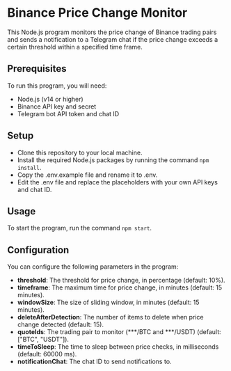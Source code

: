# Binance Price Change Monitor
This Node.js program monitors the price change of Binance trading pairs and sends a notification to a Telegram chat if the price change exceeds a certain threshold within a specified time frame.

## Prerequisites
To run this program, you will need:

- Node.js (v14 or higher)
- Binance API key and secret
- Telegram bot API token and chat ID
## Setup
- Clone this repository to your local machine.
- Install the required Node.js packages by running the command `npm install`.
- Copy the .env.example file and rename it to .env.
- Edit the .env file and replace the placeholders with your own API keys and chat ID.
## Usage
To start the program, run the command `npm start`.

## Configuration
You can configure the following parameters in the program:

- **threshold**: The threshold for price change, in percentage (default: 10%).
- **timeframe**: The maximum time for price change, in minutes (default: 15 minutes).
- **windowSize**: The size of sliding window, in minutes (default: 15 minutes).
- **deleteAfterDetection**: The number of items to delete when price change detected (default: 15).
- **quoteIds**: The trading pair to monitor (***/BTC and ***/USDT) (default: ["BTC", "USDT"]).
- **timeToSleep**: The time to sleep between price checks, in milliseconds (default: 60000 ms).
- **notificationChat**: The chat ID to send notifications to.
